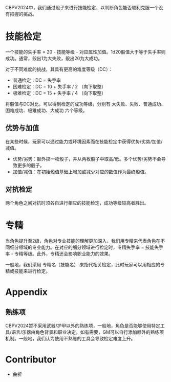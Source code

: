 CBPV2024中，我们通过骰子来进行技能检定，以判断角色能否顺利克服一个没有把握的挑战。

# 技能检定
一个技能的失手率 = 20 - 技能等级 - 对应属性加值。1d20骰值大于等于失手率则成功。通常，骰出1为大失败，骰出20为大成功。

对于不同难度的挑战，其具有更高的难度等级（DC）：
- 普通检定：DC = 失手率
- 困难检定：DC = 10 + 失手率 / 2 （向下取整）
- 极难检定：DC = 15 + 失手率 / 4 （向下取整）

将骰值与DC对比，可以得到检定的成功等级，分别有 大失败、失败、普通成功、困难成功、极难成功、大成功 六个等级。

## 优势与加值
在某些时候，玩家可以通过能力或环境因素而在技能检定中获得优势/劣势/加值/减值。
- 优势/劣势：额外掷一枚骰子，并从两枚骰子中取高/低。多个优势/劣势不会导致更多的骰子。
- 加值/减值：在初始骰值基础上增加或减少对应的数值作为最终骰值。

## 对抗检定
两个角色之间对抗时须各自进行相应的技能检定，成功等级较高者胜出。

# 专精
当角色提升至2级，角色对专业技能的理解更加深入，我们用专精来代表角色在不同细分领域的专业能力。在对应的细分领域进行检定时，专精失手率 = 技能失手率 - 专精等级。此外，专精还会影响职业能力的效果。

一般地，我们采用 专精名（技能名） 来指代相关检定，此时玩家可以用相应的专精或技能来进行检定。

# Appendix
## 熟练项
CBPV2024暂不采用武器/护甲以外的熟练项，一般地，角色是否能够使用特定工具/语言/乐器由角色背景和职业决定。如有需要，GM可以自行添加额外的熟练项机制。一般地，我们认为使用不熟练的工具会导致检定难度上升。

# Contributor
- 曲折